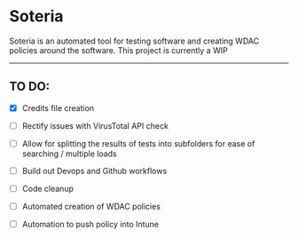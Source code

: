 # Soteria
Soteria is an automated tool for testing software and creating WDAC policies around the software. This project is currently a WIP

---

## TO DO:
- [X] Credits file creation
- [ ] Rectify issues with VirusTotal API check
- [ ] Allow for splitting the results of tests into subfolders for ease of searching / multiple loads
- [ ] Build out Devops and Github workflows
- [ ] Code cleanup
- [ ] Automated creation of WDAC policies
- [ ] Automation to push policy into Intune

